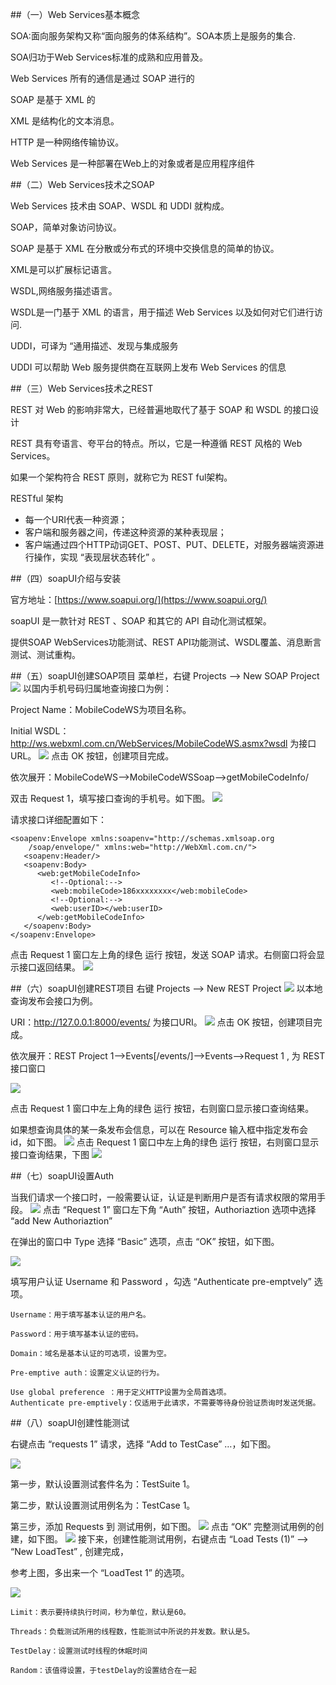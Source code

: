 ##（一）Web Services基本概念

SOA:面向服务架构又称“面向服务的体系结构”。SOA本质上是服务的集合.

SOA归功于Web Services标准的成熟和应用普及。

Web Services 所有的通信是通过 SOAP 进行的

SOAP 是基于 XML 的

XML 是结构化的文本消息。


HTTP 是一种网络传输协议。 

Web Services 是一种部署在Web上的对象或者是应用程序组件


##（二）Web Services技术之SOAP

Web Services 技术由 SOAP、WSDL 和 UDDI 就构成。

SOAP，简单对象访问协议。

SOAP 是基于 XML 在分散或分布式的环境中交换信息的简单的协议。

XML是可以扩展标记语言。
	
WSDL,网络服务描述语言。

WSDL是一门基于 XML 的语言，用于描述 Web Services 以及如何对它们进行访问.

UDDI，可译为 “通用描述、发现与集成服务

UDDI 可以帮助 Web 服务提供商在互联网上发布 Web Services 的信息


##（三）Web Services技术之REST


REST 对 Web 的影响非常大，已经普遍地取代了基于 SOAP 和 WSDL 的接口设计

REST 具有夸语言、夸平台的特点。所以，它是一种遵循 REST 风格的 Web Services。

如果一个架构符合 REST 原则，就称它为 REST ful架构。

RESTful 架构

* 每一个URI代表一种资源；
* 客户端和服务器之间，传递这种资源的某种表现层；
* 客户端通过四个HTTP动词GET、POST、PUT、DELETE，对服务器端资源进行操作，实现 “表现层状态转化” 。

##（四）soapUI介绍与安装

官方地址：[https://www.soapui.org/](https://www.soapui.org/)

soapUI 是一款针对 REST 、SOAP 和其它的 API 自动化测试框架。

提供SOAP WebServices功能测试、REST API功能测试、WSDL覆盖、消息断言测试、测试重构。


##（五）soapUI创建SOAP项目
菜单栏，右键 Projects –> New SOAP Project
![](https://i.imgur.com/JNzB7gq.png)
以国内手机号码归属地查询接口为例：

Project Name：MobileCodeWS为项目名称。

Initial WSDL：http://ws.webxml.com.cn/WebServices/MobileCodeWS.asmx?wsdl 为接口URL。
![](https://i.imgur.com/5CpOGM7.png)
点击 OK 按钮，创建项目完成。

依次展开：MobileCodeWS–>MobileCodeWSSoap–>getMobileCodeInfo/

双击 Request 1，填写接口查询的手机号。如下图。
![](https://i.imgur.com/7na0KKy.png)

请求接口详细配置如下：

	<soapenv:Envelope xmlns:soapenv="http://schemas.xmlsoap.org
		/soap/envelope/" xmlns:web="http://WebXml.com.cn/">
	   <soapenv:Header/>
	   <soapenv:Body>
	      <web:getMobileCodeInfo>
	         <!--Optional:-->
	         <web:mobileCode>186xxxxxxxx</web:mobileCode>
	         <!--Optional:-->
	         <web:userID></web:userID>
	      </web:getMobileCodeInfo>
	   </soapenv:Body>
	</soapenv:Envelope>

点击 Request 1 窗口左上角的绿色 运行 按钮，发送 SOAP 请求。右侧窗口将会显示接口返回结果。
![](https://i.imgur.com/kTz9gTG.png)

##（六）soapUI创建REST项目
右键 Projects –> New REST Project
![](https://i.imgur.com/brloqQe.png)
以本地查询发布会接口为例。

URI：http://127.0.0.1:8000/events/ 为接口URI。
![](https://i.imgur.com/CzMsmoZ.png)
点击 OK 按钮，创建项目完成。

依次展开：REST Project 1–>Events[/events/]–>Events–>Request 1 , 为 REST 接口窗口

![](https://i.imgur.com/jcfHOb9.png)

点击 Request 1 窗口中左上角的绿色 运行 按钮，右则窗口显示接口查询结果。

如果想查询具体的某一条发布会信息，可以在 Resource 输入框中指定发布会 id，如下图。
![](https://i.imgur.com/nbHI3hR.png)
点击 Request 1 窗口中左上角的绿色 运行 按钮，右则窗口显示接口查询结果，下图
![](https://i.imgur.com/LvqOyXq.png)

##（七）soapUI设置Auth

当我们请求一个接口时，一般需要认证，认证是判断用户是否有请求权限的常用手段。
![](https://i.imgur.com/QewYC5X.png)
点击 “Request 1” 窗口左下角 “Auth” 按钮，Authoriaztion 选项中选择 “add New Authoriaztion” 

在弹出的窗口中 Type 选择 “Basic” 选项，点击 “OK” 按钮，如下图。

![](https://i.imgur.com/hTNU4ZD.png)

填写用户认证 Username 和 Password ，勾选 “Authenticate pre-emptvely” 选项。

	Username：用于填写基本认证的用户名。
	
	Password：用于填写基本认证的密码。
	
	Domain：域名是基本认证的可选项，设置为空。
	
	Pre-emptive auth：设置定义认证的行为。

    Use global preference ：用于定义HTTP设置为全局首选项。
    Authenticate pre-emptively：仅适用于此请求，不需要等待身份验证质询时发送凭据。

##（八）soapUI创建性能测试

右键点击 “requests 1” 请求，选择 “Add to TestCase” …，如下图。

![](https://i.imgur.com/VFCL5Rt.png)

第一步，默认设置测试套件名为：TestSuite 1。

第二步，默认设置测试用例名为：TestCase 1。

第三步，添加 Requests 到 测试用例，如下图。
![](https://i.imgur.com/zpj5vee.png)
点击 “OK” 完整测试用例的创建，如下图。
![](https://i.imgur.com/4g6iugi.png)
接下来，创建性能测试用例，右键点击 “Load Tests (1)” –> “New LoadTest” , 创建完成，

参考上图，多出来一个 “LoadTest 1” 的选项。

![](https://i.imgur.com/Tx1o1iG.png)

	Limit：表示要持续执行时间，秒为单位，默认是60。
	
	Threads：负载测试所用的线程数，性能测试中所说的并发数。默认是5。
	
	TestDelay：设置测试时线程的休眠时间
	
	Random：该值得设置，于testDelay的设置结合在一起

